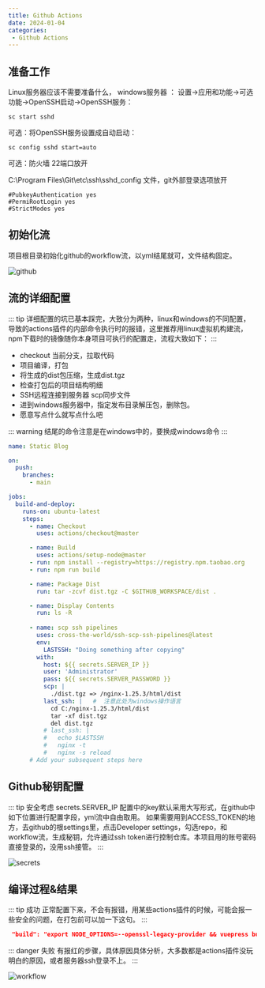 ```yaml
---
title: Github Actions
date: 2024-01-04
categories: 
 - Github Actions
---
```

<!-- [TOC] -->

## 准备工作 

Linux服务器应该不需要准备什么，
windows服务器 ：
设置->应用和功能->可选功能->OpenSSH启动->OpenSSH服务：

```
sc start sshd
```

可选：将OpenSSH服务设置成自动启动：

```
sc config sshd start=auto
```

可选：防火墙 22端口放开

C:\Program Files\Git\etc\ssh\sshd_config  文件，git外部登录选项放开

```
#PubkeyAuthentication yes
#PermiRootLogin yes
#StrictModes yes
```

## 初始化流

项目根目录初始化github的workflow流，以yml结尾就可，文件结构固定。

![github](http://blog.babade.asia/workflow/github.png)

## 流的详细配置

::: tip
详细配置的坑已基本踩完，大致分为两种，linux和windows的不同配置，导致的actions插件的内部命令执行时的报错，这里推荐用linux虚拟机构建流，npm下载时的镜像随你本身项目可执行的配置走，流程大致如下：
:::

- checkout 当前分支，拉取代码
- 项目编译，打包
- 将生成的dist包压缩，生成dist.tgz
- 检查打包后的项目结构明细
- SSH远程连接到服务器  scp同步文件  
- 进到windows服务器中，指定发布目录解压包，删除包。
- 愿意写点什么就写点什么吧

::: warning
结尾的命令注意是在windows中的，要换成windows命令
:::

```yml
name: Static Blog

on:
  push:
    branches:
      - main

jobs:
  build-and-deploy:
    runs-on: ubuntu-latest
    steps:
      - name: Checkout
        uses: actions/checkout@master

      - name: Build
        uses: actions/setup-node@master
      - run: npm install --registry=https://registry.npm.taobao.org
      - run: npm run build

      - name: Package Dist
        run: tar -zcvf dist.tgz -C $GITHUB_WORKSPACE/dist .

      - name: Display Contents
        run: ls -R
        
      - name: scp ssh pipelines
        uses: cross-the-world/ssh-scp-ssh-pipelines@latest
        env:
          LASTSSH: "Doing something after copying"
        with:
          host: ${{ secrets.SERVER_IP }}
          user: 'Administrator'
          pass: ${{ secrets.SERVER_PASSWORD }}
          scp: |
            ./dist.tgz => /nginx-1.25.3/html/dist
          last_ssh: |   #  注意此处为windows操作语言
            cd C:/nginx-1.25.3/html/dist
            tar -xf dist.tgz
            del dist.tgz
          # last_ssh: |
          #   echo $LASTSSH 
          #   nginx -t
          #   nginx -s reload
      # Add your subsequent steps here

```

## Github秘钥配置

::: tip 安全考虑
secrets.SERVER_IP 配置中的key默认采用大写形式，在github中如下位置进行配置字段，yml流中自由取用。
如果需要用到ACCESS_TOKEN的地方，去github的根settings里，点击Developer settings，勾选repo，和workflow流，生成秘钥，允许通过ssh token进行控制仓库。本项目用的账号密码直接登录的，没用ssh接管。
:::

![secrets](http://blog.babade.asia/workflow/secrets.png)





## 编译过程&结果

::: tip 成功
正常配置下来，不会有报错，用某些actions插件的时候，可能会报一些安全的问题，在打包前可以加一下这句。
:::

```json
 "build": "export NODE_OPTIONS=--openssl-legacy-provider && vuepress build ."
```

::: danger 失败
有报红的步骤，具体原因具体分析，大多数都是actions插件没玩明白的原因，或者服务器ssh登录不上。
:::

![workflow](http://blog.babade.asia/workflow/workflow.png)
